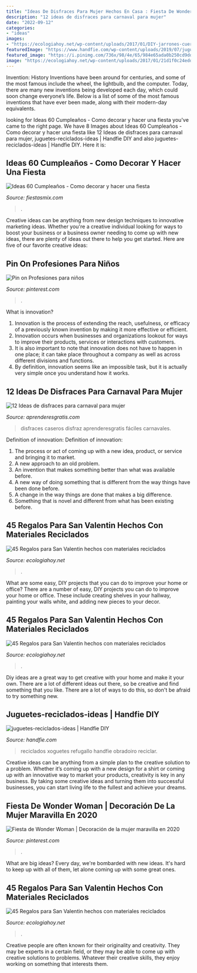 ```yaml
---
title: "Ideas De Disfraces Para Mujer Hechos En Casa : Fiesta De Wonder Woman"
description: "12 ideas de disfraces para carnaval para mujer"
date: "2022-09-12"
categories:
- "ideas"
images:
- "https://ecologiahoy.net/wp-content/uploads/2017/01/DIY-jarrones-cuerda.jpg"
featuredImage: "https://www.handfie.com/wp-content/uploads/2019/07/juguetes-reciclados-ideas-1024x535.jpg"
featured_image: "https://i.pinimg.com/736x/98/4e/65/984e65ada0b250cd9dd5eaf6d39c92c8.jpg"
image: "https://ecologiahoy.net/wp-content/uploads/2017/01/21d1f0c24edd333f7975d483d10864da.jpg"
---
```



Invention: History
Inventions have been around for centuries, and some of the most famous include the wheel, the lightbulb, and the computer. Today, there are many new inventions being developed each day, which could soon change everyone’s life. Below is a list of some of the most famous inventions that have ever been made, along with their modern-day equivalents.

	

		
looking for Ideas 60 Cumpleaños - Como decorar y hacer una fiesta you've came to the right page. We have 8 Images about Ideas 60 Cumpleaños - Como decorar y hacer una fiesta like 12 Ideas de disfraces para carnaval para mujer, juguetes-reciclados-ideas | Handfie DIY and also juguetes-reciclados-ideas | Handfie DIY. Here it is:
		
    
## Ideas 60 Cumpleaños - Como Decorar Y Hacer Una Fiesta

<img loading=lazy src="https://www.fiestasmix.com/blog/wp-content/uploads/ideas-cumpleaños-60-años.jpg" onerror="this.onerror=null;this.src='https://tse2.mm.bing.net/th?id=OIP.RsQv2DzpQBB2XY6lcRQVFAHaFj&amp;pid=15.1';" alt="Ideas 60 Cumpleaños - Como decorar y hacer una fiesta">

_Source: fiestasmix.com_

>. 

	

Creative ideas can be anything from new design techniques to innovative marketing ideas. Whether you're a creative individual looking for ways to boost your business or a business owner needing to come up with new ideas, there are plenty of ideas out there to help you get started. Here are five of our favorite creative ideas: 

    
## Pin On Profesiones Para Niños

<img loading=lazy src="https://i.pinimg.com/736x/98/4e/65/984e65ada0b250cd9dd5eaf6d39c92c8.jpg" onerror="this.onerror=null;this.src='https://tse3.mm.bing.net/th?id=OIP.BQvH9QQjBmvxzp9qiATYnwHaJ3&amp;pid=15.1';" alt="Pin on Profesiones para niños">

_Source: pinterest.com_

>. 

	

What is innovation?
1. Innovation is the process of extending the reach, usefulness, or efficacy of a previously known invention by making it more effective or efficient.
2. Innovation occurs when businesses and organizations lookout for ways to improve their products, services or interactions with customers.
3. It is also important to note that innovation does not have to happen in one place; it can take place throughout a company as well as across different divisions and functions.
4. By definition, innovation seems like an impossible task, but it is actually very simple once you understand how it works.

    
## 12 Ideas De Disfraces Para Carnaval Para Mujer

<img loading=lazy src="https://www.aprenderesgratis.com/wp-content/uploads/2019/02/disfraz-marge-simpson-633x1024.jpg" onerror="this.onerror=null;this.src='https://tse1.mm.bing.net/th?id=OIP.ciTErrH2K1GSHKJnZAeP3gHaL-&amp;pid=15.1';" alt="12 Ideas de disfraces para carnaval para mujer">

_Source: aprenderesgratis.com_

>disfraces caseros disfraz aprenderesgratis fáciles carnavales. 

	

Definition of innovation:
Definition of innovation: 
1. The process or act of coming up with a new idea, product, or service and bringing it to market.
2. A new approach to an old problem. 
3. An invention that makes something better than what was available before.
4. A new way of doing something that is different from the way things have been done before.
5. A change in the way things are done that makes a big difference. 
6. Something that is novel and different from what has been existing before. 

    
## 45 Regalos Para San Valentin Hechos Con Materiales Reciclados

<img loading=lazy src="https://ecologiahoy.net/wp-content/uploads/2017/01/21d1f0c24edd333f7975d483d10864da.jpg" onerror="this.onerror=null;this.src='https://tse4.mm.bing.net/th?id=OIP.pHU_rVXD9KM7naIWT5IghAHaJ4&amp;pid=15.1';" alt="45 Regalos para San Valentin hechos con materiales reciclados">

_Source: ecologiahoy.net_

>. 

	

What are some easy, DIY projects that you can do to improve your home or office?
There are a number of easy, DIY projects you can do to improve your home or office. These include creating shelves in your hallway, painting your walls white, and adding new pieces to your decor.

    
## 45 Regalos Para San Valentin Hechos Con Materiales Reciclados

<img loading=lazy src="https://ecologiahoy.net/wp-content/uploads/2017/01/reciclar-bombillas-manualidades-15.jpg" onerror="this.onerror=null;this.src='https://tse2.mm.bing.net/th?id=OIP.37KllPamskXggjNWZWCbNwHaFG&amp;pid=15.1';" alt="45 Regalos para San Valentin hechos con materiales reciclados">

_Source: ecologiahoy.net_

>. 

	

Diy ideas are a great way to get creative with your home and make it your own. There are a lot of different ideas out there, so be creative and find something that you like. There are a lot of ways to do this, so don't be afraid to try something new.

    
## Juguetes-reciclados-ideas | Handfie DIY

<img loading=lazy src="https://www.handfie.com/wp-content/uploads/2019/07/juguetes-reciclados-ideas-1024x535.jpg" onerror="this.onerror=null;this.src='https://tse1.mm.bing.net/th?id=OIP.7RDlj-zj9Jpc1OFOTC2ifgHaD3&amp;pid=15.1';" alt="juguetes-reciclados-ideas | Handfie DIY">

_Source: handfie.com_

>reciclados xoguetes refugallo handfie obradoiro reciclar. 

	

Creative ideas can be anything from a simple plan to the creative solution to a problem. Whether it’s coming up with a new design for a shirt or coming up with an innovative way to market your products, creativity is key in any business. By taking some creative ideas and turning them into successful businesses, you can start living life to the fullest and achieve your dreams.

    
## Fiesta De Wonder Woman | Decoración De La Mujer Maravilla En 2020

<img loading=lazy src="https://i.pinimg.com/originals/ec/11/08/ec11084a7b51e737a1f795a9889410cf.jpg" onerror="this.onerror=null;this.src='https://tse1.mm.bing.net/th?id=OIP.KFjHYn00pzDEjtR9BpYSeQHaGU&amp;pid=15.1';" alt="Fiesta de Wonder Woman | Decoración de la mujer maravilla en 2020">

_Source: pinterest.com_

>. 

	

What are big ideas?
Every day, we're bombarded with new ideas. It's hard to keep up with all of them, let alone coming up with some great ones.

    
## 45 Regalos Para San Valentin Hechos Con Materiales Reciclados

<img loading=lazy src="https://ecologiahoy.net/wp-content/uploads/2017/01/DIY-jarrones-cuerda.jpg" onerror="this.onerror=null;this.src='https://tse1.mm.bing.net/th?id=OIP.cCgP9YrNOgqwM7Nk3HPKtAHaKF&amp;pid=15.1';" alt="45 Regalos para San Valentin hechos con materiales reciclados">

_Source: ecologiahoy.net_

>. 

	

Creative people are often known for their originality and creativity. They may be experts in a certain field, or they may be able to come up with creative solutions to problems. Whatever their creative skills, they enjoy working on something that interests them.

